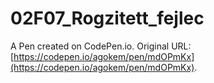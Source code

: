 # 02F07_Rogzitett_fejlec

A Pen created on CodePen.io. Original URL: [https://codepen.io/agokem/pen/mdOPmKx](https://codepen.io/agokem/pen/mdOPmKx).


